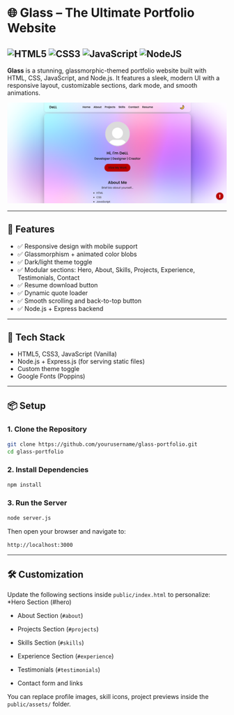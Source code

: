 # 🌐 Glass – The Ultimate Portfolio Website
![HTML5](https://img.shields.io/badge/html5-%23E34F26.svg?style=for-the-badge&logo=html5&logoColor=white)
![CSS3](https://img.shields.io/badge/css3-%231572B6.svg?style=for-the-badge&logo=css3&logoColor=white)
![JavaScript](https://img.shields.io/badge/javascript-%23323330.svg?style=for-the-badge&logo=javascript&logoColor=%23F7DF1E)
![NodeJS](https://img.shields.io/badge/node.js-6DA55F?style=for-the-badge&logo=node.js&logoColor=white)
---
**Glass** is a stunning, glassmorphic-themed portfolio website built with HTML, CSS, JavaScript, and Node.js. It features a sleek, modern UI with a responsive layout, customizable sections, dark mode, and smooth animations.

![Glass Preview](public/preview1.png)

---

## 🚀 Features

- ✅ Responsive design with mobile support
- ✅ Glassmorphism + animated color blobs
- ✅ Dark/light theme toggle
- ✅ Modular sections: Hero, About, Skills, Projects, Experience, Testimonials, Contact
- ✅ Resume download button
- ✅ Dynamic quote loader
- ✅ Smooth scrolling and back-to-top button
- ✅ Node.js + Express backend

---

## 🧰 Tech Stack

- HTML5, CSS3, JavaScript (Vanilla)
- Node.js + Express.js (for serving static files)
- Custom theme toggle
- Google Fonts (Poppins)

---

## 📦 Setup

### 1. Clone the Repository

```bash
git clone https://github.com/yourusername/glass-portfolio.git
cd glass-portfolio
```
### 2. Install Dependencies
```bash
npm install
```
### 3. Run the Server
```bash
node server.js
```
Then open your browser and navigate to:
```bash
http://localhost:3000
```

---
## 🛠️ Customization
Update the following sections inside ```public/index.html``` to personalize:
*Hero Section (#hero)

* About Section (```#about```)

* Projects Section (```#projects```)

* Skills Section (```#skills```)

* Experience Section (```#experience```)

* Testimonials (```#testimonials```)

* Contact form and links

You can replace profile images, skill icons, project previews inside the ```public/assets/``` folder.


